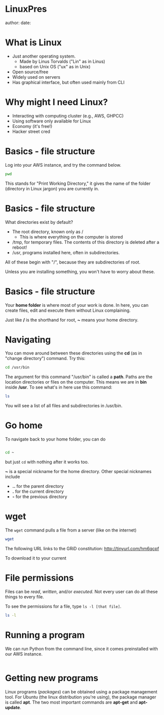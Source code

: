 LinuxPres
========================================================
author: 
date: 




What is Linux
========================================================
- Just another operating system.
    - Made by Linus Torvalds ("Lin" as in Linus)
    - based on Unix OS ("ux" as in Unix)
- Open source/free
- Widely used on servers
- Has graphical interface, but often used mainly from CLI


Why might I need Linux?
========================================================

- Interacting with computing cluster (e.g., AWS, GHPCC)
- Using software only available for Linux 
- Economy (it's free!)
- Hacker street cred

Basics - file structure
========================================================
Log into your AWS instance, and try the command below.

```bash
pwd
```
This stands for "Print Working Directory," it gives the name of the folder (directory in Linux jargon) you are currently in.

Basics - file structure
========================================================
What directories exist by default?

- The root directory, known only as /
  - This is where everything on the computer is stored
- /tmp, for temporary files. The contents of this directory is deleted after a reboot!
- /usr, programs installed here, often in subdirectories.


All of these begin with "/", because they are subdirectories of root.

Unless you are installing something, you won't have to worry about these.

Basics - file structure 
========================================================
Your **home folder** is where most of your work is done. In here, you can create files, edit and execute them without Linux complaining.

Just like **/** is the shorthand for root, **~** means your home directory.

Navigating
========================================================
You can move around between these directories using the **cd** (as in "change directory") command. Try this:


```bash
cd /usr/bin
```

The argument for this command "/usr/bin" is called a **path**. Paths are the location directories or files on the computer. This means we are in **bin** inside **/usr**.
To see what's in here use this command:

```bash
ls
```
You will see a list of all files and subdirectories in /usr/bin.

Go home 
=====

To navigate back to your home folder, you can do 

```bash

cd ~
```

but just `cd` with nothing after it works too.

**~** is a special nickname for the home directory. Other special nicknames include 

- **..** for the parent directory
- **.** for the current directory
- **-** for the previous directory

wget
=========

The `wget` command pulls a file from a server (like on the internet)


```bash
wget
```

The following URL links to the GRiD constitution: http://tinyurl.com/hm6qcpf

To download it to your current 

File permissions
=====

Files can be *read*, *written*, and/or *executed*. Not every user can do all these things to every file. 

To see the permissions for a file, type `ls -l [that file]`.


```bash
ls -l

```




Running a program
======
We can run Python from the command line, since it comes preinstalled with our AWS instance. 


```bash

```


Getting new programs
=====
Linux programs (*packages*) can be obtained using a package management tool. For Ubuntu (the linux distribution you're using), the package manager is called **apt**. The two most important commands are **apt-get** and **apt-update**. 
